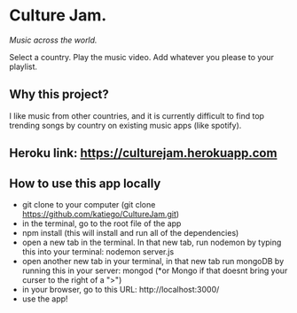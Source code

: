 Culture Jam.
==============

*Music across the world.*

Select a country. Play the music video. Add whatever you please to your playlist. 

Why this project? 
-----------------
I like music from other countries, and it is currently difficult to find top trending songs by country on existing music apps (like spotify). 

Heroku link: https://culturejam.herokuapp.com
------------

How to use this app locally
---------------------------
- git clone to your computer (git clone https://github.com/katiego/CultureJam.git)
- in the terminal, go to the root file of the app
- npm install (this will install and run all of the dependencies)
- open a new tab in the terminal. In that new tab, run nodemon by typing this into your terminal: nodemon server.js
- open another new tab in your terminal, in that new tab run mongoDB by running this in your server: mongod (*or Mongo if that doesnt bring your curser to the right of a ">")
- in your browser, go to this URL: http://localhost:3000/
- use the app! 